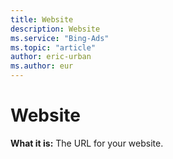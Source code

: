 ```yaml
---
title: Website
description: Website
ms.service: "Bing-Ads"
ms.topic: "article"
author: eric-urban
ms.author: eur
---
```


# Website

**What it is:**     The URL for your website.


